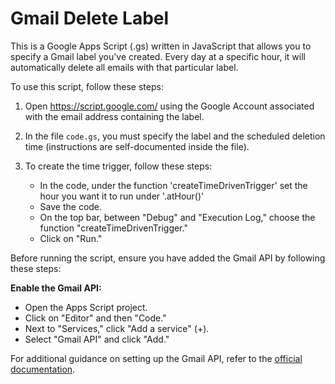 # Gmail Delete Label

This is a Google Apps Script (.gs) written in JavaScript that allows you to specify a Gmail label you've created. Every day at a specific hour, it will automatically delete all emails with that particular label.

To use this script, follow these steps:

1. Open https://script.google.com/ using the Google Account associated with the email address containing the label.

2. In the file `code.gs`, you must specify the label and the scheduled deletion time (instructions are self-documented inside the file).

3. To create the time trigger, follow these steps:
   - In the code, under the function 'createTimeDrivenTrigger' set the hour you want it to run under '.atHour()'
   - Save the code.
   - On the top bar, between "Debug" and "Execution Log," choose the function "createTimeDrivenTrigger."
   - Click on "Run."

Before running the script, ensure you have added the Gmail API by following these steps:

**Enable the Gmail API:**
- Open the Apps Script project.
- Click on "Editor" and then "Code."
- Next to "Services," click "Add a service" (+).
- Select "Gmail API" and click "Add."

For additional guidance on setting up the Gmail API, refer to the [official documentation](https://developers.google.com/gmail/api/quickstart/apps-script).
